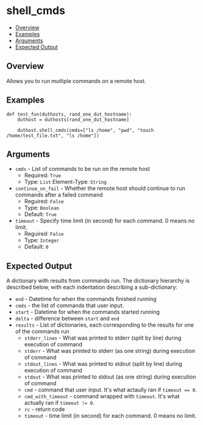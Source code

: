 # shell_cmds

- [Overview](#overview)
- [Examples](#examples)
- [Arguments](#arguments)
- [Expected Output](#expected-output)

## Overview
Allows you to run mutliple commands on a remote host.

## Examples
```
def test_fun(duthosts, rand_one_dut_hostname):
    duthost = duthosts[rand_one_dut_hostname]

    duthost.shell_cmds(cmds=["ls /home", "pwd", "touch /home/test_file.txt", "ls /home"])
```

## Arguments
- `cmds` - List of commands to be run on the remote host
    - Required: `True`
    - Type: `List`
        Element-Type: `String`
- `continue_on_fail` - Whether the remote host should continue to run commands after a failed command
    - Reguired: `False`
    - Type: `Boolean`
    - Default: `True`
- `timeout` - Specify time limit (in second) for each command. 0 means no limit.
    - Reguired: `False`
    - Type: `Integer`
    - Default: `0`

## Expected Output
A dictionary with results from commands run. The dictionary hierarchy is described below, with each indentation describing a sub-dictionary:

- `end` - Datetime for when the commands finished running
- `cmds` - the list of commands that user input.
- `start` - Datetime for when the commands started running
- `delta` - difference between `start` and `end`
- `results` - List of dictionaries, each corresponding to the results for one of the commands run
    - `stderr_lines` - What was printed to stderr (split by line) during execution of command
    - `stderr` - What was printed to stderr (as one string) during execution of command
    - `stdout_lines` - What was printed to stdout (split by line) during execution of command
    - `stdout` - What was printed to stdout (as one string) during execution of command
    - `cmd` - command that user input. It's what actaully ran if `timeout == 0`.
    - `cmd_with_timeout` - command wrapped with `timeout`. It's what actually ran if `timeout != 0`.
    - `rc` - return code
    - `timeout` - time limit (in second) for each command. 0 means no limit.
